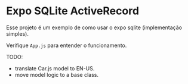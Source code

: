 # Expo SQLite ActiveRecord

Esse projeto é um exemplo de como usar o expo sqlite (implementação simples).

Verifique `App.js` para entender o funcionamento.

TODO:
- translate Car.js model to EN-US.
- move model logic to a base class.
